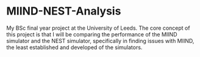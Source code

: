 # MIIND-NEST-Analysis
My BSc final year project at the University of Leeds.  The core concept of this project is that I will be comparing the performance of the MIIND simulator and the NEST simulator, specifically in finding issues with MIIND, the least established and developed of the simulators.
